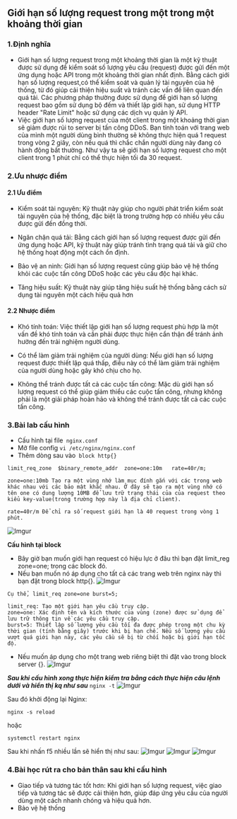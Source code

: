 ## Giới hạn số lượng request trong một trong một khoảng thời gian
### 1.Định nghĩa 
- Giới hạn số lượng request trong một khoảng thời gian là một kỹ thuật được sử dụng để kiểm soát số lượng yêu cầu (request) được gửi đến một ứng dụng hoặc API trong một khoảng thời gian nhất định. Bằng cách giới hạn số lượng request,có thể kiểm soát và quản lý tài nguyên của hệ thống, từ đó giúp cải thiện hiệu suất và tránh các vấn đề liên quan đến quá tải. Các phương pháp thường được sử dụng để giới hạn số lượng request bao gồm sử dụng bộ đếm và thiết lập giới hạn, sử dụng HTTP header "Rate Limit" hoặc sử dụng các dịch vụ quản lý API.
- Việc giới hạn số lượng request của một client trong một khoảng thời gian sẽ giảm được rủi to server bị tấn công DDoS. Bạn tính toán với trang web của mình một người dùng bình thường sẽ không thực hiện quá 1 request trong vòng 2 giây, còn nếu quá thì chắc chắn người dùng này đang có hành động bất thường. Như vậy ta sẽ giới hạn số lượng request cho một client trong 1 phút chỉ có thể thực hiện tối đa 30 request.

### 2.Ưu nhược điểm 
#### 2.1 Ưu điểm 
- Kiểm soát tài nguyên: Kỹ thuật này giúp cho người phát triển kiểm soát tài nguyên của hệ thống, đặc biệt là trong trường hợp có nhiều yêu cầu được gửi đến đồng thời.

- Ngăn chặn quá tải: Bằng cách giới hạn số lượng request được gửi đến ứng dụng hoặc API, kỹ thuật này giúp tránh tình trạng quá tải và giữ cho hệ thống hoạt động một cách ổn định.

- Bảo vệ an ninh: Giới hạn số lượng request cũng giúp bảo vệ hệ thống khỏi các cuộc tấn công DDoS hoặc các yêu cầu độc hại khác.

- Tăng hiệu suất: Kỹ thuật này giúp tăng hiệu suất hệ thống bằng cách sử dụng tài nguyên một cách hiệu quả hơn
#### 2.2 Nhược điểm 
- Khó tính toán: Việc thiết lập giới hạn số lượng request phù hợp là một vấn đề khó tính toán và cần phải được thực hiện cẩn thận để tránh ảnh hưởng đến trải nghiệm người dùng.

- Có thể làm giảm trải nghiệm của người dùng: Nếu giới hạn số lượng request được thiết lập quá thấp, điều này có thể làm giảm trải nghiệm của người dùng hoặc gây khó chịu cho họ.

- Không thể tránh được tất cả các cuộc tấn công: Mặc dù giới hạn số lượng request có thể giúp giảm thiểu các cuộc tấn công, nhưng không phải là một giải pháp hoàn hảo và không thể tránh được tất cả các cuộc tấn công.

### 3.Bài lab cấu hình 

- Cấu hình tại file` nginx.conf`
- Mở file config 
`vi /etc/nginx/nginx.conf`
- Thêm dòng sau vào` block http{}`

`limit_req_zone  $binary_remote_addr  zone=one:10m   rate=40r/m;`
```
zone=one:10mb Tạo ra một vùng nhớ làm mục đính gắn với các trong web khác nhau với các bảo mật khắc nhau. Ở đây sẽ tạo ra một vùng nhớ có tên one có dung lượng 10MB để lưu trữ trạng thái của của request theo kiểu key-value(trong trường hợp này là địa chỉ client).

rate=40r/m Để chỉ ra số request giới hạn là 40 request trong vòng 1 phút.
```
![Imgur](https://i.imgur.com/QhjBarT.png)

**Cấu hình tại block**
- Bây giờ bạn muốn giới hạn request có hiệu lực ở đâu thì bạn đặt limit_reg zone=one; trong các block đó.
- Nếu bạn muốn nó áp dụng cho tất cả các trang web trên nginx này thì bạn đặt trong block http{}.
![Imgur](https://i.imgur.com/xQfA01F.png)
```
Cụ thể, limit_req zone=one burst=5; 

limit_req: Tạo một giới hạn yêu cầu truy cập.
zone=one: Xác định tên và kích thước của vùng (zone) được sử dụng để lưu trữ thông tin về các yêu cầu truy cập.
burst=5: Thiết lập số lượng yêu cầu tối đa được phép trong một chu kỳ thời gian (tính bằng giây) trước khi bị hạn chế. Nếu số lượng yêu cầu vượt quá giới hạn này, các yêu cầu sẽ bị từ chối hoặc bị giới hạn tốc độ.
```
- Nếu muốn áp dụng cho một trang web riêng biệt thì đặt vào trong block server {}.
![Imgur](https://i.imgur.com/HmMjhkh.png)

***Sau khi cấu hình xong thực hiện kiểm tra bằng cách thực hiện câu lệnh dưới và hiển thị kq như sau***
`nginx -t`
![Imgur](https://i.imgur.com/uuV9I0D.png)

Sau đó khởi động lại Nginx:

`nginx -s reload`

hoặc

`systemctl restart nginx`

Sau khi nhấn f5 nhiều lần sẽ hiển thị như sau:
![Imgur](https://i.imgur.com/kZ2P3f7.png)
![Imgur](https://i.imgur.com/6Oi1fSV.png)
![Imgur](https://i.imgur.com/eH0h3gY.png)

### 4.Bài học rút ra cho bản thân sau khi cấu hình 
- Giao tiếp và tương tác tốt hơn: Khi giới hạn số lượng request, việc giao tiếp và tương tác sẽ được cải thiện hơn, giúp đáp ứng yêu cầu của người dùng một cách nhanh chóng và hiệu quả hơn.
- Bảo vệ hệ thống